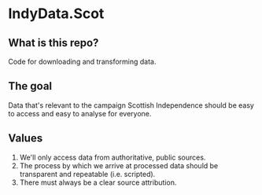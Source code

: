 # IndyData.Scot

## What is this repo?

Code for downloading and transforming data.

## The goal

Data that's relevant to the campaign Scottish Independence should be easy to access and 
easy to analyse for everyone.

## Values

1. We'll only access data from authoritative, public sources.
2. The process by which we arrive at processed data should be transparent and repeatable (i.e. 
scripted).
3. There must always be a clear source attribution.
